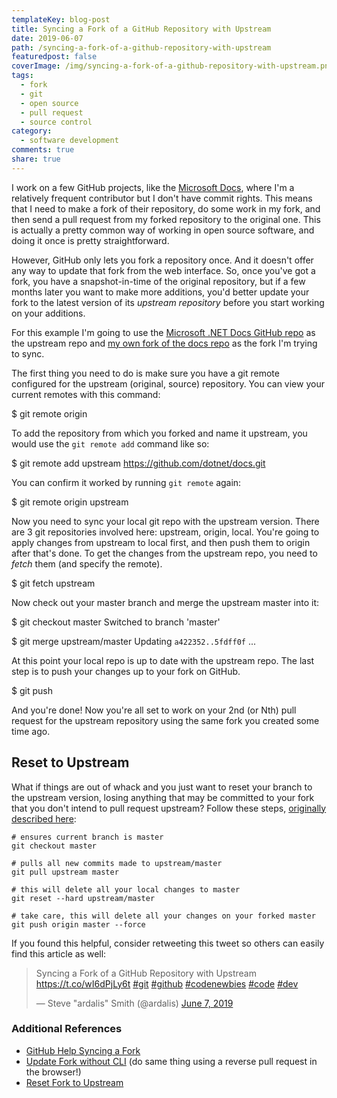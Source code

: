 ```yaml
---
templateKey: blog-post
title: Syncing a Fork of a GitHub Repository with Upstream
date: 2019-06-07
path: /syncing-a-fork-of-a-github-repository-with-upstream
featuredpost: false
coverImage: /img/syncing-a-fork-of-a-github-repository-with-upstream.png
tags:
  - fork
  - git
  - open source
  - pull request
  - source control
category:
  - software development
comments: true
share: true
---
```


I work on a few GitHub projects, like the [Microsoft Docs](https://docs.microsoft.com/en-us/), where I'm a relatively frequent contributor but I don't have commit rights. This means that I need to make a fork of their repository, do some work in my fork, and then send a pull request from my forked repository to the original one. This is actually a pretty common way of working in open source software, and doing it once is pretty straightforward.

However, GitHub only lets you fork a repository once. And it doesn't offer any way to update that fork from the web interface. So, once you've got a fork, you have a snapshot-in-time of the original repository, but if a few months later you want to make more additions, you'd better update your fork to the latest version of its _upstream repository_ before you start working on your additions.

For this example I'm going to use the [Microsoft .NET Docs GitHub repo](https://github.com/dotnet/docs) as the upstream repo and [my own fork of the docs repo](https://github.com/ardalis/docs-1) as the fork I'm trying to sync.

The first thing you need to do is make sure you have a git remote configured for the upstream (original, source) repository. You can view your current remotes with this command:

$ git remote
origin

To add the repository from which you forked and name it upstream, you would use the `git remote add` command like so:

$ git remote add upstream https://github.com/dotnet/docs.git

You can confirm it worked by running `git remote` again:

$ git remote
origin
upstream

Now you need to sync your local git repo with the upstream version. There are 3 git repositories involved here: upstream, origin, local. You're going to apply changes from upstream to local first, and then push them to origin after that's done. To get the changes from the upstream repo, you need to _fetch_ them (and specify the remote).

$ git fetch upstream

Now check out your master branch and merge the upstream master into it:

$ git checkout master
Switched to branch 'master'

$ git merge upstream/master
Updating  `a422352..5fdff0f` 
...

At this point your local repo is up to date with the upstream repo. The last step is to push your changes up to your fork on GitHub.

$ git push

And you're done! Now you're all set to work on your 2nd (or Nth) pull request for the upstream repository using the same fork you created some time ago.

## Reset to Upstream

What if things are out of whack and you just want to reset your branch to the upstream version, losing anything that may be committed to your fork that you don't intend to pull request upstream? Follow these steps, [originally described here](https://stackoverflow.com/a/42332860/13729):

```
# ensures current branch is master
git checkout master

# pulls all new commits made to upstream/master
git pull upstream master

# this will delete all your local changes to master
git reset --hard upstream/master

# take care, this will delete all your changes on your forked master
git push origin master --force
```

If you found this helpful, consider retweeting this tweet so others can easily find this article as well:

<blockquote class="twitter-tweet" data-lang="en"><p lang="en" dir="ltr">Syncing a Fork of a GitHub Repository with Upstream <a href="https://t.co/wI6dPjLy6t">https://t.co/wI6dPjLy6t</a> <a href="https://twitter.com/hashtag/git?src=hash&amp;ref_src=twsrc%5Etfw">#git</a> <a href="https://twitter.com/hashtag/github?src=hash&amp;ref_src=twsrc%5Etfw">#github</a> <a href="https://twitter.com/hashtag/codenewbies?src=hash&amp;ref_src=twsrc%5Etfw">#codenewbies</a> <a href="https://twitter.com/hashtag/code?src=hash&amp;ref_src=twsrc%5Etfw">#code</a> <a href="https://twitter.com/hashtag/dev?src=hash&amp;ref_src=twsrc%5Etfw">#dev</a></p>— Steve "ardalis" Smith (@ardalis) <a href="https://twitter.com/ardalis/status/1137009960691359744?ref_src=twsrc%5Etfw">June 7, 2019</a></blockquote>
<script async src="https://platform.twitter.com/widgets.js" charset="utf-8"></script>

### Additional References

- [GitHub Help Syncing a Fork](https://help.github.com/en/articles/syncing-a-fork)
- [Update Fork without CLI](https://www.sitepoint.com/quick-tip-sync-your-fork-with-the-original-without-the-cli/) (do same thing using a reverse pull request in the browser!)
- [Reset Fork to Upstream](https://stackoverflow.com/questions/42332769/how-do-i-reset-the-git-master-branch-to-the-upstream-branch-in-a-forked-reposito)
